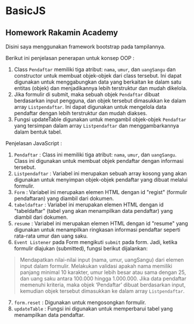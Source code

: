 # BasicJS
## Homework Rakamin Academy
Disini saya menggunakan framework bootstrap pada tampilannya.

Berikut ini penjelasan penerapan untuk konsep OOP :
1.	Class `Pendaftar` memiliki tiga atribut: `nama`, `umur`, dan `uangSangu` dan constructor untuk membuat objek-objek dari class tersebut. Ini dapat digunakan untuk menggabungkan data yang berkaitan ke dalam satu entitas (objek) dan menjadikannya lebih terstruktur dan mudah dikelola. 
2.	Jika formulir di submit, maka sebuah objek `Pendaftar` dibuat berdasarkan input pengguna, dan objek tersebut dimasukkan ke dalam array `Listpendaftar`. Ini dapat digunakan untuk mengelola data pendaftar dengan lebih terstruktur dan mudah diakses.
3.	Fungsi updateTable digunakan untuk mengambil objek-objek `Pendaftar` yang tersimpan dalam array `Listpendaftar` dan menggambarkannya dalam bentuk tabel. 

Penjelasan JavaScript :
1.	`Pendaftar` : Class ini memiliki tiga atribut: `nama`, `umur`, dan `uangSangu`. Class ini digunakan untuk membuat objek pendaftar dengan informasi tersebut.
2.	`Listpendaftar` : Variabel ini merupakan sebuah array kosong yang akan digunakan untuk menyimpan objek-objek pendaftar yang dibuat melalui formulir.
3.	`Form` : Variabel ini merupakan elemen HTML dengan id "regist" (formulir pendaftaran) yang diambil dari dokumen.
4.	`tabeldaftar` : Variabel ini merupakan elemen HTML dengan id "tabeldaftar" (tabel yang akan menampilkan data pendaftar) yang diambil dari dokumen.
5.	`resume` : Variabel ini merupakan elemen HTML dengan id "resume" yang digunakan untuk menampilkan ringkasan informasi pendaftar seperti rata-rata umur dan uang saku.
6.	`Event Listener` pada Form mengikuti `submit` pada form. Jadi, ketika formulir diajukan (submitted), fungsi berikut dijalankan:
> Mendapatkan nilai-nilai input (nama, umur, uangSangu) dari elemen input dalam formulir.
Melakukan validasi apakah nama memiliki panjang minimal 10 karakter, umur lebih besar atau sama dengan 25, dan uang saku antara 100.000 hingga 1.000.000.
Jika data pendaftar memenuhi kriteria, maka objek ‘Pendaftar’ dibuat berdasarkan input, kemudian objek tersebut dimasukkan ke dalam array `Listpendaftar`.
7.	`form.reset` : Digunakan untuk mengosongkan formulir.
8.	`updateTable` : Fungsi ini digunakan untuk memperbarui tabel yang menampilkan data pendaftar.

